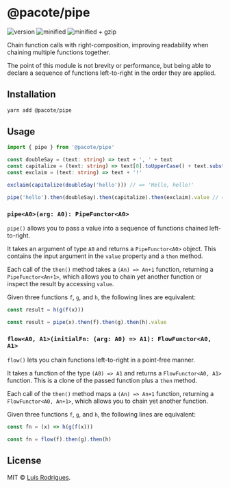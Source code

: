 # @pacote/pipe

![version](https://badgen.net/npm/v/@pacote/pipe)
![minified](https://badgen.net/bundlephobia/min/@pacote/pipe)
![minified + gzip](https://badgen.net/bundlephobia/minzip/@pacote/pipe)

Chain function calls with right-composition, improving readability when chaining
multiple functions together.

The point of this module is not brevity or performance, but being able to
declare a sequence of functions left-to-right in the order they are applied.

## Installation

```bash
yarn add @pacote/pipe
```

## Usage

```typescript
import { pipe } from '@pacote/pipe'

const doubleSay = (text: string) => text + ', ' + text
const capitalize = (text: string) => text[0].toUpperCase() + text.substring(1)
const exclaim = (text: string) => text + '!'

exclaim(capitalize(doubleSay('hello'))) // => 'Hello, hello!'

pipe('hello').then(doubleSay).then(capitalize).then(exclaim).value // => 'Hello, hello!'
```

### `pipe<A0>(arg: A0): PipeFunctor<A0>`

`pipe()` allows you to pass a value into a sequence of functions chained
left-to-right.

It takes an argument of type `A0` and returns a `PipeFunctor<A0>` object.
This contains the input argument in the `value` property and a `then` method.

Each call of the `then()` method takes a `(An) => An+1` function, returning a
`PipeFunctor<An+1>`, which allows you to chain yet another function or inspect
the result by accessing `value`.

Given three functions `f`, `g`, and `h`, the following lines are equivalent:

```typescript
const result = h(g(f(x)))

const result = pipe(x).then(f).then(g).then(h).value
```

### `flow<A0, A1>(initialFn: (arg: A0) => A1): FlowFunctor<A0, A1>`

`flow()` lets you chain functions left-to-right in a point-free manner.

It takes a function of the type `(A0) => A1` and returns a
`FlowFunctor<A0, A1>` function. This is a clone of the passed function plus a
`then` method.

Each call of the `then()` method maps a `(An) => An+1` function, returning a
`FlowFunctor<A0, An+1>`, which allows you to chain yet another function.

Given three functions `f`, `g`, and `h`, the following lines are equivalent:

```typescript
const fn = (x) => h(g(f(x)))

const fn = flow(f).then(g).then(h)
```

## License

MIT © [Luís Rodrigues](https://goblindegook.com).
